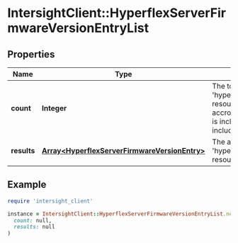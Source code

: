 # IntersightClient::HyperflexServerFirmwareVersionEntryList

## Properties

| Name | Type | Description | Notes |
| ---- | ---- | ----------- | ----- |
| **count** | **Integer** | The total number of &#39;hyperflex.ServerFirmwareVersionEntry&#39; resources matching the request, accross all pages. The &#39;Count&#39; attribute is included when the HTTP GET request includes the &#39;$inlinecount&#39; parameter. | [optional] |
| **results** | [**Array&lt;HyperflexServerFirmwareVersionEntry&gt;**](HyperflexServerFirmwareVersionEntry.md) | The array of &#39;hyperflex.ServerFirmwareVersionEntry&#39; resources matching the request. | [optional] |

## Example

```ruby
require 'intersight_client'

instance = IntersightClient::HyperflexServerFirmwareVersionEntryList.new(
  count: null,
  results: null
)
```

